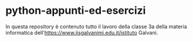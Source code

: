 # python-appunti-ed-esercizi
In questa repository è contenuto tutto il lavoro della classe 3a della materia informatica dell'https://www.iisgalvanimi.edu.it/istituto Galvani.
